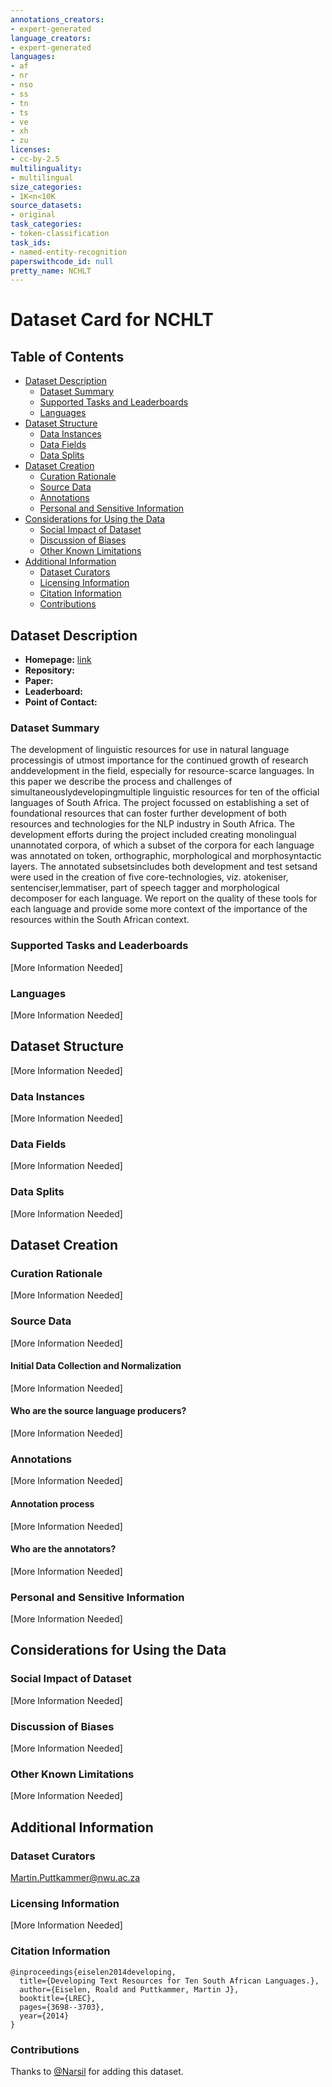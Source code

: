 ```yaml
---
annotations_creators:
- expert-generated
language_creators:
- expert-generated
languages:
- af
- nr
- nso
- ss
- tn
- ts
- ve
- xh
- zu
licenses:
- cc-by-2.5
multilinguality:
- multilingual
size_categories:
- 1K<n<10K
source_datasets:
- original
task_categories:
- token-classification
task_ids:
- named-entity-recognition
paperswithcode_id: null
pretty_name: NCHLT
---
```

# Dataset Card for NCHLT

## Table of Contents
- [Dataset Description](#dataset-description)
  - [Dataset Summary](#dataset-summary)
  - [Supported Tasks and Leaderboards](#supported-tasks-and-leaderboards)
  - [Languages](#languages)
- [Dataset Structure](#dataset-structure)
  - [Data Instances](#data-instances)
  - [Data Fields](#data-fields)
  - [Data Splits](#data-splits)
- [Dataset Creation](#dataset-creation)
  - [Curation Rationale](#curation-rationale)
  - [Source Data](#source-data)
  - [Annotations](#annotations)
  - [Personal and Sensitive Information](#personal-and-sensitive-information)
- [Considerations for Using the Data](#considerations-for-using-the-data)
  - [Social Impact of Dataset](#social-impact-of-dataset)
  - [Discussion of Biases](#discussion-of-biases)
  - [Other Known Limitations](#other-known-limitations)
- [Additional Information](#additional-information)
  - [Dataset Curators](#dataset-curators)
  - [Licensing Information](#licensing-information)
  - [Citation Information](#citation-information)
  - [Contributions](#contributions)

## Dataset Description

- **Homepage:** [link](https://repo.sadilar.org/handle/20.500.12185/7/discover?filtertype_0=database&filtertype_1=title&filter_relational_operator_1=contains&filter_relational_operator_0=equals&filter_1=&filter_0=Monolingual+Text+Corpora%3A+Annotated&filtertype=project&filter_relational_operator=equals&filter=NCHLT+Text+II)
- **Repository:** []()
- **Paper:** []()
- **Leaderboard:** []()
- **Point of Contact:** []()

### Dataset Summary

The development of linguistic resources for use in natural language processingis of utmost importance for the continued growth of research anddevelopment in the field, especially for resource-scarce languages. In this paper we describe the process and challenges of simultaneouslydevelopingmultiple linguistic resources for ten of the official languages of South Africa. The project focussed on establishing a set of foundational resources that can foster further development of both resources and technologies for the NLP industry in South Africa. The development efforts during the project included creating monolingual unannotated corpora, of which a subset of the corpora for each language was annotated on token, orthographic, morphological and morphosyntactic layers. The annotated subsetsincludes both development and test setsand were used in the creation of five core-technologies, viz. atokeniser, sentenciser,lemmatiser, part of speech tagger and morphological decomposer for each language. We report on the quality of these tools for each language and provide some more context of the importance of the resources within the South African context.



### Supported Tasks and Leaderboards

[More Information Needed]

### Languages

[More Information Needed]

## Dataset Structure

[More Information Needed]

### Data Instances

[More Information Needed]

### Data Fields

[More Information Needed]

### Data Splits

[More Information Needed]

## Dataset Creation


### Curation Rationale

[More Information Needed]

### Source Data

[More Information Needed]

#### Initial Data Collection and Normalization

[More Information Needed]

#### Who are the source language producers?

[More Information Needed]

### Annotations

[More Information Needed]

#### Annotation process

[More Information Needed]

#### Who are the annotators?

[More Information Needed]

### Personal and Sensitive Information

[More Information Needed]

## Considerations for Using the Data

### Social Impact of Dataset

[More Information Needed]

### Discussion of Biases

[More Information Needed]

### Other Known Limitations

[More Information Needed]

## Additional Information

### Dataset Curators

Martin.Puttkammer@nwu.ac.za

### Licensing Information

[More Information Needed]

### Citation Information

```
@inproceedings{eiselen2014developing,
  title={Developing Text Resources for Ten South African Languages.},
  author={Eiselen, Roald and Puttkammer, Martin J},
  booktitle={LREC},
  pages={3698--3703},
  year={2014}
}
```


### Contributions

Thanks to [@Narsil](https://github.com/Narsil) for adding this dataset.
